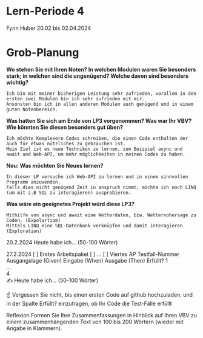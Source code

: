 # Lern-Periode 4
Fynn Huber
20.02 bis 02.04.2024

# Grob-Planung

 **Wo stehen Sie mit Ihren Noten? In welchen Modulen waren Sie besonders stark; in welchen sind die ungenügend? Welche davon sind besonders wichtig?**

    Ich bin mit meiner bisherigen Leistung sehr zufrieden, vorallem in den ersten zwei Modulen bin ich sehr zufrieden mit mir. 
    Ansonsten bin ich in allen anderen Modulen auch genügend und in einem guten Notenbereich.

 **Was hatten Sie sich am Ende von LP3 vorgenommen? Was war Ihr VBV? Wie könnten Sie diesen besonders gut üben?**

    Ich möchte Komplexere Codes schreiben, die einen Code enthalten der auch für etwas nützliches zu gebrauchen ist. 
    Mein Ziel ist es neue Techniken zu lernen, zum Beispiel async und await und Web-API, um mehr möglichkeiten in meinen Codes zu haben. 

 **Neu: Was möchten Sie Neues lernen?**
 
    In dieser LP versuche ich Web-API zu lernen und in einem sinnvollen Programm anzuwenden. 
    Falls dies nicht genügend Zeit in anspruch nimmt, möchte ich noch LINQ (um mit z.B SQL zu interagieren) ausprobieren.

 **Was wäre ein geeignetes Projekt würd diese LP3?**
 
    Mithilfe von async und await eine Wetterdaten, bzw. Wettervohersage zu Coden. (Expolartiom)
    Mittels LINQ eine SQL-Datenbank verknüpfen und damit interagieren. (Exploration)

20.2.2024
Heute habe ich... (50-100 Wörter)

27.2.2024
[ ] Erstes Arbeitspaket
[ ] ...
[ ] Viertes AP
Testfall-Nummer	Ausgangslage (Given)	Eingabe (When)	Ausgabe (Then)	Erfüllt?
1				
...				
4				
✍️ Heute habe ich... (50-100 Wörter)

☝️ Vergessen Sie nicht, bis einen ersten Code auf github hochzuladen, und in der Spalte Erfüllt? einzutragen, ob Ihr Code die Test-Fälle erfüllt

Reflexion
Formen Sie Ihre Zusammenfassungen in Hinblick auf Ihren VBV zu einem zusammenhängenden Text von 100 bis 200 Wörtern (wieder mit Angabe in Klammern).
